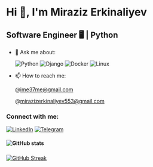 # Hi 👋, I'm Miraziz Erkinaliyev
## Software Engineer 🖥️ | Python

- 💬 Ask me about:
 
  ![Python](https://img.shields.io/badge/-Python-3776AB?style=flat&logo=python&logoColor=white)
  ![Django](https://img.shields.io/badge/-Django-092E20?style=flat&logo=django&logoColor=white)
  ![Docker](https://img.shields.io/badge/-Docker-2496ED?style=flat&logo=docker&logoColor=white)
  ![Linux](https://img.shields.io/badge/-Linux-FCC624?style=flat&logo=linux&logoColor=black)

- 📫 How to reach me:
 
  @ime37me@gmail.com
  
  @mirazizerkinaliyev553@gmail.com

### Connect with me:
[![LinkedIn](https://img.shields.io/badge/LinkedIn-blue?style=flat&logo=linkedin)](https://www.linkedin.com/in/miraziz-erkinaliyev-8500b22ab/)
[![Telegram](https://img.shields.io/badge/Telegram-blue?style=flat&logo=telegram)](https://t.me/M_E_I_7)


#### ![GitHub stats](https://github-readme-stats.vercel.app/api?username=miraziz-Developer&show_icons=true&theme=dark)


### 
[![GitHub Streak](https://github-readme-streak-stats.herokuapp.com/?user=miraziz-Developer&theme=dark)](https://git.io/streak-stats)
